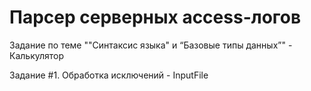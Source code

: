# Парсер серверных access-логов
Задание по теме ""Синтаксис языка" и “Базовые типы данных”" - Калькулятор

Задание #1. Обработка исключений - InputFile
